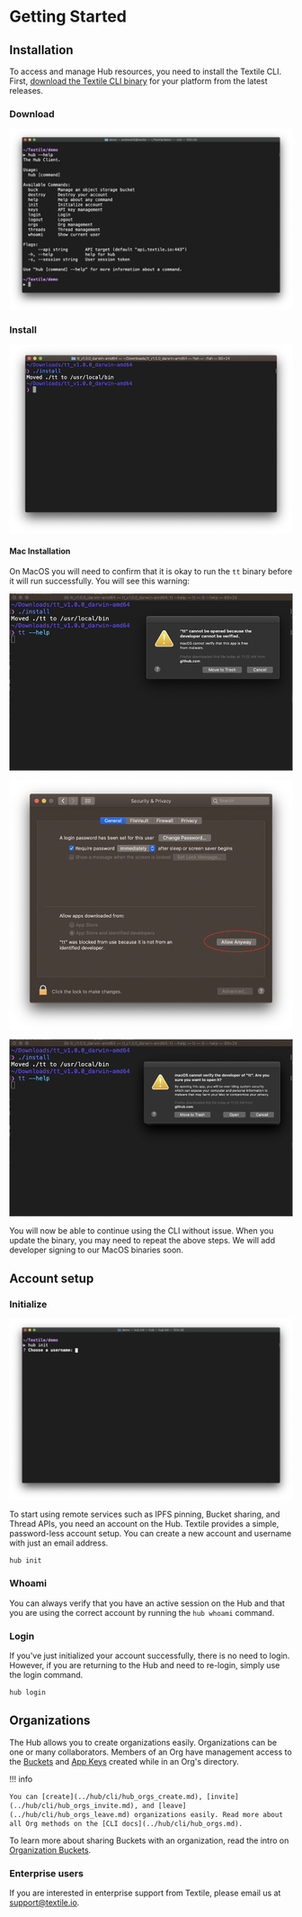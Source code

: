 # Getting Started

## Installation

To access and manage Hub resources, you need to install the Textile CLI. First, [download the Textile CLI binary](https://github.com/textileio/textile/releases/latest) for your platform from the latest releases.

### Download 

![[Download the Textile CLI Latest Release](https://github.com/textileio/textile/releases/latest).](../images/hub-cli/hub_help.png)

### Install

![Open the contents of the downloaded archive and run the `install` script. This should install the `tt` tool on your computer. You can verify with `hub --help`.](../images/install/install.png)

#### Mac Installation

On MacOS you will need to confirm that it is okay to run the `tt` binary before it will run successfully. You will see this warning:

![Select 'Cancel'](../images/install/install_warn.png)

![Go to 'System Settings' => 'General' where you will be able to click, 'Always Allow'](../images/install/install_allow.png)


![Run `hub --help` again and this time select, 'Open` when promted.](../images/install/install_confirm.png)

You will now be able to continue using the CLI without issue. When you update the binary, you may need to repeat the above steps. We will add developer signing to our MacOS binaries soon.

## Account setup

### Initialize

![](../images/hub-cli/hub_init.png)

To start using remote services such as IPFS pinning, Bucket sharing, and Thread APIs, you need an account on the Hub. Textile provides a simple, password-less account setup. You can create a new account and username with just an email address.

```sh
hub init
```

### Whoami

You can always verify that you have an active session on the Hub and that you are using the correct account by running the `hub whoami` command.

### Login

If you've just initialized your account successfully, there is no need to login. However, if you are returning to the Hub and need to re-login, simply use the login command.

```sh
hub login
```

## Organizations

The Hub allows you to create organizations easily. Organizations can be one or many collaborators. Members of an Org have management access to the [Buckets](../hub/buckets.md) and [App Keys](../hub/app-apis.md#app-keys) created while in an Org's directory.

!!! info
  
    You can [create](../hub/cli/hub_orgs_create.md), [invite](../hub/cli/hub_orgs_invite.md), and [leave](../hub/cli/hub_orgs_leave.md) organizations easily. Read more about all Org methods on the [CLI docs](../hub/cli/hub_orgs.md).

To learn more about sharing Buckets with an organization, read the intro on [Organization Buckets](../hub/buckets.md#organization-buckets).

### Enterprise users

If you are interested in enterprise support from Textile, please email us at [support@textile.io](mailto:support@textile.io).

